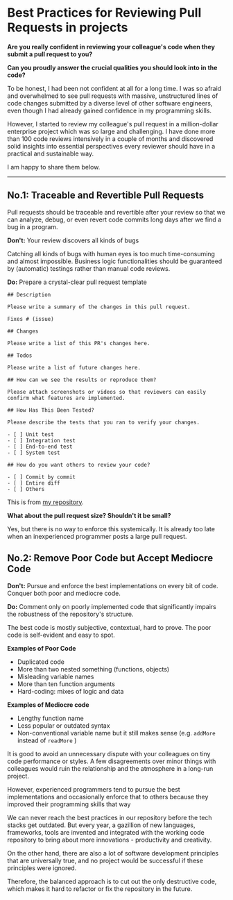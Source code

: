 # Best Practices for Reviewing Pull Requests in projects

**Are you really confident in reviewing your colleague's code when they submit a pull request to you?**

**Can you proudly answer the crucial qualities you should look into in the code?**

To be honest, I had been not confident at all for a long time. I was so afraid and overwhelmed to see pull requests with massive, unstructured lines of code changes submitted by a diverse level of other software engineers, even though I had already gained confidence in my programming skills.

However, I started to review my colleague's pull request in a million-dollar enterprise project which was so large and challenging. I have done more than 100 code reviews intensively in a couple of months and discovered solid insights into essential perspectives every reviewer should have in a practical and sustainable way.

I am happy to share them below.

---

## No.1: Traceable and Revertible Pull Requests

Pull requests should be traceable and revertible after your review so that we can analyze, debug, or even revert code commits long days after we find a bug in a program.

**Don't:** Your review discovers all kinds of bugs

Catching all kinds of bugs with human eyes is too much time-consuming and almost impossible. Business logic functionalities should be guaranteed by (automatic) testings rather than manual code reviews.

**Do:** Prepare a crystal-clear pull request template

```
## Description

Please write a summary of the changes in this pull request.

Fixes # (issue)

## Changes

Please write a list of this PR's changes here.

## Todos

Please write a list of future changes here.

## How can we see the results or reproduce them?

Please attach screenshots or videos so that reviewers can easily confirm what features are implemented.

## How Has This Been Tested?

Please describe the tests that you ran to verify your changes.

- [ ] Unit test
- [ ] Integration test
- [ ] End-to-end test
- [ ] System test

## How do you want others to review your code?

- [ ] Commit by commit
- [ ] Entire diff
- [ ] Others

```

This is from [my repository](https://github.com/hiroyone/pull-request-template-example).

**What about the pull request size? Shouldn't it be small?**

Yes, but there is no way to enforce this systemically. It is already too late when an inexperienced programmer posts a large pull request.

## No.2: Remove Poor Code but Accept Mediocre Code

**Don't:** Pursue and enforce the best implementations on every bit of code. Conquer both poor and mediocre code.

**Do:** Comment only on poorly implemented code that significantly impairs the robustness of the repository's structure.

The best code is mostly subjective, contextual, hard to prove.
The poor code is self-evident and easy to spot.

**Examples of Poor Code**

- Duplicated code
- More than two nested something (functions, objects)
- Misleading variable names
- More than ten function arguments
- Hard-coding: mixes of logic and data

**Examples of Mediocre code**

- Lengthy function name
- Less popular or outdated syntax
- Non-conventional variable name but it still makes sense (e.g. `addMore` instead of `readMore` )

It is good to avoid an unnecessary dispute with your colleagues on tiny code performance or styles. A few disagreements over minor things with colleagues would ruin the relationship and the atmosphere in a long-run project.

However, experienced programmers tend to pursue the best implementations and occasionally enforce that to others because they improved their programming skills that way

We can never reach the best practices in our repository before the tech stacks get outdated. But every year, a gazillion of new languages, frameworks, tools are invented and integrated with the working code repository to bring about more innovations - productivity and creativity.

On the other hand, there are also a lot of software development principles that are universally true, and no project would be successful if these principles were ignored.

Therefore, the balanced approach is to cut out the only destructive code, which makes it hard to refactor or fix the repository in the future.
